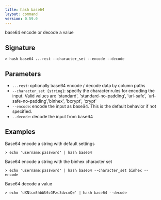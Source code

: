 ```yaml
---
title: hash base64
layout: command
version: 0.59.0
---
```


base64 encode or decode a value

## Signature

```> hash base64 ...rest --character_set --encode --decode```

## Parameters

 -  `...rest`: optionally base64 encode / decode data by column paths
 -  `--character_set {string}`: specify the character rules for encoding the input.
	Valid values are 'standard', 'standard-no-padding', 'url-safe', 'url-safe-no-padding','binhex', 'bcrypt', 'crypt'
 -  `--encode`: encode the input as base64. This is the default behavior if not specified.
 -  `--decode`: decode the input from base64

## Examples

Base64 encode a string with default settings
```shell
> echo 'username:password' | hash base64
```

Base64 encode a string with the binhex character set
```shell
> echo 'username:password' | hash base64 --character_set binhex --encode
```

Base64 decode a value
```shell
> echo 'dXNlcm5hbWU6cGFzc3dvcmQ=' | hash base64 --decode
```

